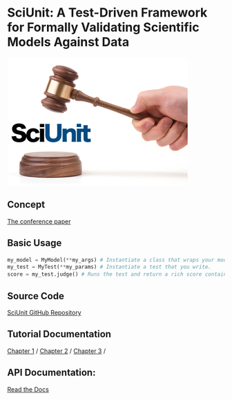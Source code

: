 # SciUnit: A Test-Driven Framework for Formally Validating Scientific Models Against Data
![SciUnit Logo](https://raw.githubusercontent.com/scidash/assets/master/logos/sciunit.png)

## Concept
[The conference paper](https://github.com/cyrus-/papers/raw/master/sciunit-icse14/sciunit-icse14.pdf)

## Basic Usage
```python
my_model = MyModel(**my_args) # Instantiate a class that wraps your model of interest.  
my_test = MyTest(**my_params) # Instantiate a test that you write.  
score = my_test.judge() # Runs the test and return a rich score containing test results and more.  
```

## Source Code
[SciUnit  GitHub Repository](https://github.com/scidash/sciunit)

## Tutorial Documentation
[Chapter 1](https://github.com/scidash/sciunit/blob/master/docs/chapter1.ipynb) / 
[Chapter 2](https://github.com/scidash/sciunit/blob/master/docs/chapter2.ipynb) /
[Chapter 3](https://github.com/scidash/sciunit/blob/master/docs/chapter3.ipynb) /

## API Documentation:
[Read the Docs](http://sciunit.rtfd.io)